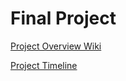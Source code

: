 # Final Project

[Project Overview Wiki](https://github.com/cu-ecen-aeld/final-project-Chizxsy/wiki/Final-Project)

[Project Timeline](https://github.com/users/Chizxsy/projects/3/views/1)
